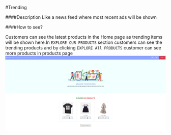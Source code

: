 #Trending

####Description
Like a news feed where most recent ads will be shown

####How to see?

Customers can see the latest products in the Home page as trending items will be shown here.In ```EXPLORE OUR PRODUCTS``` section customers can see the trending products and by clicking ```EXPLORE All PRODUCTS``` customer can see more products in products page![trending](img/trending.jpg)